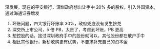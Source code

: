深发展，现在的平安银行，深圳政府想出让手中 20% 多的股权，引入外国资本，通过海通证券增发
1. 坏账问题，四大银行坏账率 30%，政府兜底没有发生挤兑
2. 深交所上市公司，5 倍 PB，太贵了，考虑到坏账，PB 更高
3. 想控股的话，接过深圳政府手中的股份就可以，其他股份都在散户手中
4. 相比其他银行，新桥收购更有优势，不要求补充自己的资本金
